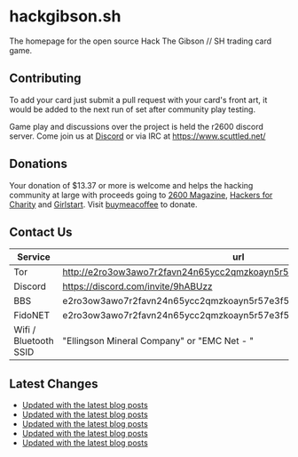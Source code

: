 # hackgibson.sh
The homepage for the open source Hack The Gibson // SH trading card game.


## Contributing

To add your card just submit a pull request with your card's front art, it would be added to the next run of set after community play testing.

Game play and discussions over the project is held the r2600 discord server. Come join us at [Discord](https://discord.com/invite/9hABUzz) or via IRC at https://www.scuttled.net/


## Donations

Your donation of $13.37 or more is welcome and helps the hacking community at large with proceeds going to [2600 Magazine](https://2600.com/), [Hackers for Charity](https://hackersforcharity.org) and [Girlstart](https://girlstart.org).  Visit [buymeacoffee](https://www.buymeacoffee.com/hackgibson.sh) to donate.


## Contact Us

Service | url
-|-
Tor | http://e2ro3ow3awo7r2favn24n65ycc2qmzkoayn5r57e3f56nvjwdcgg32ad.onion
Discord | https://discord.com/invite/9hABUzz
BBS | e2ro3ow3awo7r2favn24n65ycc2qmzkoayn5r57e3f56nvjwdcgg32ad.onion:23
FidoNET | e2ro3ow3awo7r2favn24n65ycc2qmzkoayn5r57e3f56nvjwdcgg32ad.onion:24554
Wifi / Bluetooth SSID | "Ellingson Mineral Company" or "EMC Net - <fidonet address>"

## Latest Changes
<!-- BLOG-POST-LIST:START -->
- [Updated with the latest blog posts](https://github.com/DFW2600/hackgibson.sh/commit/c3efec3660ac8a5b6dce003ac0f77e7061c8a513)
- [Updated with the latest blog posts](https://github.com/DFW2600/hackgibson.sh/commit/14300e1f20803a05652c3b4f461e71ad0ca4df57)
- [Updated with the latest blog posts](https://github.com/DFW2600/hackgibson.sh/commit/4524d1efe1b005b9d2b170052a3ba2de216ea6bd)
- [Updated with the latest blog posts](https://github.com/DFW2600/hackgibson.sh/commit/2346c022a1e1b9feb0fe95b184ab986ba9b9217f)
- [Updated with the latest blog posts](https://github.com/DFW2600/hackgibson.sh/commit/39b79da13d0937569df61c2ee7d4becd1d3fe357)
<!-- BLOG-POST-LIST:END -->
